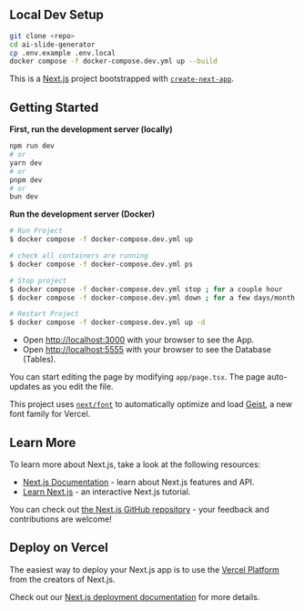 ## Local Dev Setup

```bash
git clone <repo>
cd ai-slide-generator 
cp .env.example .env.local
docker compose -f docker-compose.dev.yml up --build
```

This is a [Next.js](https://nextjs.org) project bootstrapped with [`create-next-app`](https://nextjs.org/docs/app/api-reference/cli/create-next-app).

## Getting Started
**First, run the development server (locally)**

```bash
npm run dev
# or
yarn dev
# or
pnpm dev
# or
bun dev
```


**Run the development server (Docker)**

```bash
# Run Project
$ docker compose -f docker-compose.dev.yml up

# check all containers are running
$ docker compose -f docker-compose.dev.yml ps

# Stop project
$ docker compose -f docker-compose.dev.yml stop ; for a couple hour
$ docker compose -f docker-compose.dev.yml down ; for a few days/month

# Restart Project
$ docker compose -f docker-compose.dev.yml up -d
```


- Open [http://localhost:3000](http://localhost:3000) with your browser to see the App.
- Open [http://localhost:5555](http://localhost:5555) with your browser to see the Database (Tables).

You can start editing the page by modifying `app/page.tsx`. The page auto-updates as you edit the file.

This project uses [`next/font`](https://nextjs.org/docs/app/building-your-application/optimizing/fonts) to automatically optimize and load [Geist](https://vercel.com/font), a new font family for Vercel.

## Learn More

To learn more about Next.js, take a look at the following resources:

- [Next.js Documentation](https://nextjs.org/docs) - learn about Next.js features and API.
- [Learn Next.js](https://nextjs.org/learn) - an interactive Next.js tutorial.

You can check out [the Next.js GitHub repository](https://github.com/vercel/next.js) - your feedback and contributions are welcome!

## Deploy on Vercel

The easiest way to deploy your Next.js app is to use the [Vercel Platform](https://vercel.com/new?utm_medium=default-template&filter=next.js&utm_source=create-next-app&utm_campaign=create-next-app-readme) from the creators of Next.js.

Check out our [Next.js deployment documentation](https://nextjs.org/docs/app/building-your-application/deploying) for more details.
